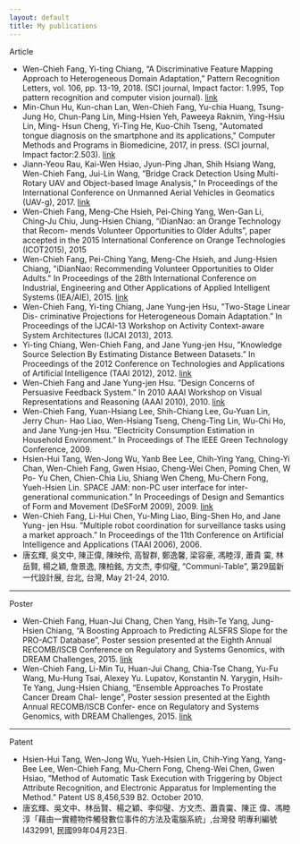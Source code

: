 ```yaml
---
layout: default
title: My publications
---
```


Article

* Wen-Chieh Fang, Yi-ting Chiang, “A Discriminative Feature Mapping Approach
to Heterogeneous Domain Adaptation,” Pattern Recognition Letters, vol. 106,
pp. 13-19, 2018. (SCI journal, Impact factor: 1.995, Top pattern recognition
and computer vision journal). [link](https://www.sciencedirect.com/science/article/pii/S0167865518300461)
* Min-Chun Hu, Kun-chan Lan, Wen-Chieh Fang, Yu-chia Huang, Tsung-Jung
Ho, Chun-Pang Lin, Ming-Hsien Yeh, Paweeya Raknim, Ying-Hsiu Lin, Ming-
Hsun Cheng, Yi-Ting He, Kuo-Chih Tseng, "Automated tongue diagnosis on
the smartphone and its applications," Computer Methods and Programs in
Biomedicine, 2017, in press. (SCI journal, Impact factor:2.503). [link](https://www.sciencedirect.com/science/article/pii/S0169260717308477)
* Jiann-Yeou Rau, Kai-Wen Hsiao, Jyun-Ping Jhan, Shih Hsiang Wang,
Wen-Chieh Fang, Jui-Lin Wang, ”Bridge Crack Detection Using Multi-Rotary
UAV and Object-based Image Analysis,” In Proceedings of the International
Conference on Unmanned Aerial Vehicles in Geomatics (UAV-g), 2017. [link](https://www.int-arch-photogramm-remote-sens-spatial-inf-sci.net/XLII-2-W6/311/2017/isprs-archives-XLII-2-W6-311-2017.pdf)
* Wen-Chieh Fang, Meng-Che Hsieh, Pei-Ching Yang, Wen-Gan Li, Ching-Ju
Chiu, Jung-Hsien Chiang, “iDianNao: an Orange Technology that Recom-
mends Volunteer Opportunities to Older Adults”, paper accepted in the 2015
International Conference on Orange Technologies (ICOT2015), 2015
* Wen-Chieh Fang, Pei-Ching Yang, Meng-Che Hsieh, and Jung-Hsien Chiang,
"iDianNao: Recommending Volunteer Opportunities to Older Adults." In
Proceedings of the 28th International Conference on Industrial, Engineering
and Other Applications of Applied Intelligent Systems (IEA/AIE), 2015. [link](https://link.springer.com/chapter/10.1007/978-3-319-19066-2_66)
* Wen-Chieh Fang, Yi-ting Chiang, Jane Yung-jen Hsu, ”Two-Stage Linear Dis-
criminative Projections for Heterogeneous Domain Adaptation.” In Proceedings
of the IJCAI-13 Workshop on Activity Context-aware System Architectures
(IJCAI 2013), 2013.
* Yi-ting Chiang, Wen-Chieh Fang, and Jane Yung-jen Hsu, ”Knowledge Source
Selection By Estimating Distance Between Datasets.” In Proceedings of the
2012 Conference on Technologies and Applications of Artificial Intelligence
(TAAI 2012), 2012. [link](https://ieeexplore.ieee.org/document/6395004/)
* Wen-Chieh Fang and Jane Yung-jen Hsu. ”Design Concerns of Persuasive
Feedback System.” In 2010 AAAI Workshop on Visual Representations and
Reasoning (AAAI 2010), 2010. [link](https://aaai.org/ocs/index.php/WS/AAAIW10/paper/view/2046)
* Wen-Chieh Fang, Yuan-Hsiang Lee, Shih-Chiang Lee, Gu-Yuan Lin, Jerry Chun-
Hao Liao, Wen-Hsiang Tseng, Cheng-Ting Lin, Wu-Chi Ho, and Jane Yung-jen
Hsu. ”Electricity Consumption Estimation in Household Environment.” In
Proceedings of The IEEE Green Technology Conference, 2009.
* Hsien-Hui Tang, Wen-Jong Wu, Yanb Bee Lee, Chih-Ying Yang, Ching-Yi
Chan, Wen-Chieh Fang, Gwen Hsiao, Cheng-Wei Chen, Poming Chen, W Po-
Yu Chen, Chien-Chia Liu, Shiang Wen Cheng, Mu-Chern Fong, Yueh-Hsien Lin.
SPACE JAM: non-PC user interface for inter-generational communication.”
In Proceedings of Design and Semantics of Form and Movement (DeSForM
2009), 2009. [link](http://www.yankodesign.com/2010/01/11/technology-is-not-so-scary/)
* Wen-Chieh Fang, Li-Hui Chen, Yu-Ming Liao, Bing-Shen Ho, and Jane Yung-
jen Hsu. ”Multiple robot coordination for surveillance tasks using a market
approach.” In Proceedings of the 11th Conference on Artificial Intelligence and
Applications (TAAI 2006), 2006.
* 唐玄輝, 吳文中, 陳正偉, 陳映伶, 高智群, 鄭逸馨, 梁容豪, 馮睦淳, 蕭貴
霙, 林岳賢, 楊之穎, 詹景逸, 陳柏銘, 方文杰, 李仰璧, “Communi-Table”,
第29屆新一代設計展, 台北, 台灣, May 21-24, 2010.

<hr>

Poster

* Wen-Chieh Fang, Huan-Jui Chang, Chen Yang, Hsih-Te Yang, Jung-Hsien
Chiang, “A Boosting Approach to Predicting ALSFRS Slope for the PRO-ACT
Database”, Poster session presented at the Eighth Annual RECOMB/ISCB
Conference on Regulatory and Systems Genomics, with DREAM Challenges, 2015. [link](https://f1000research.com/posters/4-1409)
* Wen-Chieh Fang, Li-Min Tu, Huan-Jui Chang, Chia-Tse Chang, Yu-Fu Wang,
Mu-Hung Tsai, Alexey Yu. Lupatov, Konstantin N. Yarygin, Hsih-Te Yang,
Jung-Hsien Chiang, “Ensemble Approaches To Prostate Cancer Dream Chal-
lenge”, Poster session presented at the Eighth Annual RECOMB/ISCB Confer-
ence on Regulatory and Systems Genomics, with DREAM Challenges, 2015. [link](https://f1000research.com/posters/4-1428)

<hr>

Patent

* Hsien-Hui Tang, Wen-Jong Wu, Yueh-Hsien Lin, Chih-Ying Yang, Yang-
Bee Lee, Wen-Chieh Fang, Mu-Chern Fong, Cheng-Wei Chen, Gwen Hsiao,
”Method of Automatic Task Execution with Triggering by Object Attribute
Recognition, and Electronic Apparatus for Implementing the Method.” Patent
US 8,456,539 B2. October 2010.
* 唐玄輝、吳文中、林岳賢、楊之穎、李仰璧、方文杰、蕭貴霙、陳正
偉、馮睦淳「藉由一實體物件觸發數位事件的方法及電腦系統」,台灣發
明專利編號I432991, 民國99年04月23日. 

